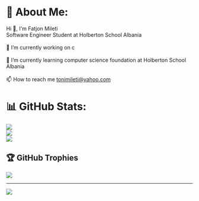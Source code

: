 # 💫 About Me:
Hi 👋, I'm Fatjon Mileti<br>Software Engineer Student at Holberton School Albania<br><br>    🔭 I’m currently working on c<br><br>    🌱 I’m currently learning computer science foundation at Holberton School Albania<br><br>    📫 How to reach me tonimileti@yahoo.com<br>

# 📊 GitHub Stats:
![](https://github-readme-stats.vercel.app/api?username=FatjonMileti&theme=dark&hide_border=false&include_all_commits=true&count_private=true)<br/>
![](https://github-readme-streak-stats.herokuapp.com/?user=FatjonMileti&theme=dark&hide_border=false)<br/>
![](https://github-readme-stats.vercel.app/api/top-langs/?username=FatjonMileti&theme=dark&hide_border=false&include_all_commits=true&count_private=true&layout=compact)

## 🏆 GitHub Trophies
![](https://github-profile-trophy.vercel.app/?username=FatjonMileti&theme=radical&no-frame=false&no-bg=true&margin-w=4)

---
[![](https://visitcount.itsvg.in/api?id=FatjonMileti&icon=0&color=0)](https://visitcount.itsvg.in)
